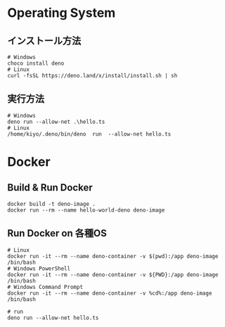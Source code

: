 # Operating System
## インストール方法
```
# Windows
choco install deno
# Linux
curl -fsSL https://deno.land/x/install/install.sh | sh
```
## 実行方法
```
# Windows
deno run --allow-net .\hello.ts
# Linux
/home/kiyo/.deno/bin/deno  run  --allow-net hello.ts
```
# Docker
## Build & Run Docker
```
docker build -t deno-image .
docker run --rm --name hello-world-deno deno-image
```
## Run Docker on 各種OS
```
# Linux
docker run -it --rm --name deno-container -v $(pwd):/app deno-image /bin/bash
# Windows PowerShell
docker run -it --rm --name deno-container -v ${PWD}:/app deno-image /bin/bash
# Windows Command Prompt
docker run -it --rm --name deno-container -v %cd%:/app deno-image /bin/bash

# run
deno run --allow-net hello.ts
```
